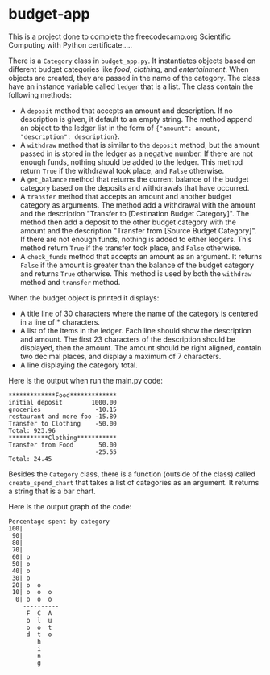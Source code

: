 # budget-app
This is a project done to complete the freecodecamp.org Scientific Computing with Python certificate.....

There is a  `Category` class in `budget_app.py`. It instantiates objects based on different budget categories like *food*, *clothing*, and *entertainment*. When objects are created, they are passed in the name of the category. The class have an instance variable called `ledger` that is a list. The class contain the following methods:

* A `deposit` method that accepts an amount and description. If no description is given, it default to an empty string. The method append an object to the ledger list in the form of `{"amount": amount, "description": description}`.
* A `withdraw` method that is similar to the `deposit` method, but the amount passed in is stored in the ledger as a negative number. If there are not enough funds, nothing should be added to the ledger. This method  return `True` if the withdrawal took place, and `False` otherwise.
* A `get_balance` method that returns the current balance of the budget category based on the deposits and withdrawals that have occurred.
* A `transfer` method that accepts an amount and another budget category as arguments. The method add a withdrawal with the amount and the description "Transfer to [Destination Budget Category]". The method then add a deposit to the other budget category with the amount and the description "Transfer from [Source Budget Category]". If there are not enough funds, nothing is added to either ledgers. This method return `True` if the transfer took place, and `False` otherwise.
* A `check_funds` method that accepts an amount as an argument. It returns `False` if the amount is greater than the balance of the budget category and returns `True` otherwise. This method is used by both the `withdraw` method and `transfer` method.

When the budget object is printed it displays:

* A title line of 30 characters where the name of the category is centered in a line of * characters.
* A list of the items in the ledger. Each line should show the description and amount. The first 23 characters of the description should be displayed, then the amount. The amount should be right aligned, contain two decimal places, and display a maximum of 7 characters.
* A line displaying the category total.

Here is the output when run the main.py code:

```
*************Food*************
initial deposit        1000.00
groceries               -10.15
restaurant and more foo -15.89
Transfer to Clothing    -50.00
Total: 923.96
***********Clothing***********
Transfer from Food       50.00
                        -25.55
Total: 24.45
```
Besides the `Category` class, there is a function (outside of the class) called `create_spend_chart` that takes a list of categories as an argument. It  returns a string that is a bar chart.

Here is the output graph of the code:

```
Percentage spent by category
100|
 90|
 80|
 70|
 60| o
 50| o
 40| o
 30| o
 20| o  o
 10| o  o  o
  0| o  o  o
    ----------
     F  C  A
     o  l  u
     o  o  t
     d  t  o
        h
        i
        n
        g
```
